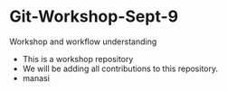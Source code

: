 # Git-Workshop-Sept-9
Workshop and workflow understanding

- This is a workshop repository
- We will be adding all contributions to this repository.
- manasi

